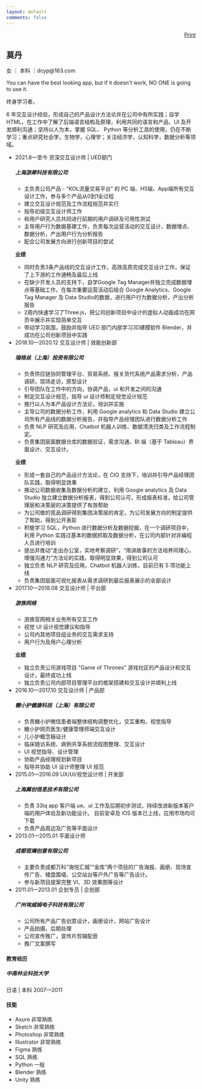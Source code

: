 ```yaml
---
layout: default
comments: false
---
```

<div class="resume" align="right">
    <a class="btn btn-dark" href="javascript:printme()" rel="external nofollow" target="_self">Print</a>
</div>
<div id="print">
    <div class="col-lg-8 mx-auto">
        <h2>莫丹</h2>
        <p>女 ｜ 本科 ｜dcyp@163.com </p>
        <div class="area">
            <p>You can have the best looking app, but if it doesn't work, NO ONE is going to use it. </p>
            <p>终身学习者。</p>
            <p>6 年交互设计经验，形成自己的产品设计方法论并在公司中有所实践；自学HTML，在工作中了解了后端语言结构及原理，利用共同的语言和产品、UI 及开发顺利沟通；坚持以人为本，掌握 SQL、 Python 等分析工具的使用，仍在不断学习；重点研究社会学，生物学，心理学；关注经济学，认知科学，数据分析等领域。</p>
        </div>
        <ul class="timeline">
            <li class="timeline-item">
                <div class="timeline-info">
                    <span>2021.8—至今 资深交互设计师 | UED部门</span>
                </div>
                <div class="timeline-marker"></div>
                <div class="timeline-content">
                    <h5 class="timeline-title">上海游犀科技有限公司</h5>
                    <ul>
                        <li>主负责公司产品 - “KOL流量交易平台” 的 PC 端、H5端、App端所有交互设计工作，参与多个产品从0到1全过程</li>
                        <li>建立交互设计规范及工作流程规范并实行</li>
                        <li>指导初级交互设计师工作 </li>
                        <li>和用户研究人员共同进行前期的用户调研及可用性测试</li>
                        <li>主导用户行为数据基建工作，负责每次运营活动的交互设计、数据埋点、数据分析，产出用户行为分析报告</li>
                        <li>配合公司发展方向进行创新项目的尝试</li>
                    </ul>
                    <p><b>业绩</b></p>
                    <ul>
                        <li>同时负责3条产品线的交互设计工作，高效高质完成交互设计工作，保证了上下游的工作通畅及最后上线</li>
                        <li>在缺少开发人员的支持下，自学Google Tag Manager并独立完成数据埋点等基础工作，在每次重要运营活动后结合 Google Analytics、Google Tag Manager 及 Data Studio的数据，进行用户行为数据分析，产出分析报告</li>
                        <li>2周内快速学习了Three.js，把公司创新项目中设计的虚拟人动画成功在网页中展示并实现简单交互</li>
                        <li>带动学习氛围，鼓励并指导 UED 部门内部学习3D建模软件 Blender，并成功在公司创新项目中实践</li>
                    </ul>
                </div>
            </li>
            <li class="timeline-item">
                <div class="timeline-info">
                    <span>2018.10—2020.12 交互设计师 | 效能创新部</span>
                </div>
                <div class="timeline-marker"></div>
                <div class="timeline-content">
                    <h5 class="timeline-title">瑞格丝（上海）投资有限公司</h5>
                    <ul>
                        <li>负责供应链协同管理平台、贸易系统、报关货代系统产品需求分析，产品调研，现场走访，原型设计</li>
                        <li>引导团队在工作中的方向，协调产品，ui 和开发之间的沟通</li>
                        <li>制定交互设计规范，指导 ui 设计师制定视觉设计规范 </li>
                        <li> 推行以人为本产品设计方法论，培训并实施</li>
                        <li>主导公司的数据分析工作，利用 Google analytics 和 Data Studio 建立公司所有产品线的数据分析报告，并指导产品经理团队进行数据分析工作</li>
                        <li>负责 NLP 研究及应用，Chatbot 机器人训练、数据清洗归类及工作流程制定。</li>
                        <li>负责集团层面数据仓库的数据验证，需求沟通，BI 端（基于 Tableau）界面设计、交互设计。</li>
                    </ul>
                    <p><b>业绩</b></p>
                    <ul>
                        <li>形成一套自己的产品设计方法论，在 CIO 支持下，培训并引导产品经理团队实践，取得明显效果</li>
                        <li>推动公司数据收集及数据分析的建立，利用 Google analytics 及 Data Studio 独立建立数据分析报表，得到公司认可，形成报表标准，给公司管理层和决策层的决策提供了有效帮助</li>
                        <li>为公司做的竞品调研得到集团决策层的肯定，为公司发展方向的制定提供了帮助，得到公开表彰</li>
                        <li>积极学习 SQL，Python 进行数据分析及数据挖掘，在一个调研项目中，利用 Python 实践过基本的数据抓取及数据分析，在公司内部针对非编程人员进行培训</li>
                        <li>提出并推动“走出办公室，实地考察调研”，“用讲故事的方法培养同理心，增强沟通力”方法论的实践，取得明显效果，得到公司认可</li>
                        <li>独立负责 NLP 研究及应用，Chatbot 机器人训练，目前已有 5 项功能上线</li>
                        <li>负责集团层面可视化报表从需求调研到最后报表展示的全部设计</li>
                    </ul>
                </div>
            </li>
            <li class="timeline-item">
                <div class="timeline-info">
                    <span>2017.10—2018.08 交互设计师 | 平台部</span>
                </div>
                <div class="timeline-marker"></div>
                <div class="timeline-content">
                    <h5 class="timeline-title">游族网络</h5>
                    <ul>
                        <li>游族官网相关业务所有交互工作</li>
                        <li>视觉 UI 设计视觉建议和指导</li>
                        <li>公司内其他项目组业务的交互需求支持</li>
                        <li>用户行为及用户心理分析</li>
                    </ul>
                    <p><b>业绩</b></p>
                    <ul>
                        <li>独立负责公司游戏项目 "Game of Thrones" 游戏社区的产品设计和交互设计，最终成功上线</li>
                        <li>独立负责公司内部项目管理平台的框架搭建和交互设计并顺利上线</li>
                    </ul>
                </div>
            </li>
            <li class="timeline-item">
                <div class="timeline-info">
                    <span>2016.10—2017.10 交互设计师 | 产品部</span>
                </div>
                <div class="timeline-marker"></div>
                <div class="timeline-content">
                    <h5 class="timeline-title">糖小护健康科技（上海）有限公司</h5>
                    <ul>
                        <li>负责糖小护微信患者端整体结构调整优化，交互重构，视觉指导</li>
                        <li>糖小护网页医生/健康管理师端交互设计</li>
                        <li>儿小护概念稿设计</li>
                        <li>临床随访系统、病例共享系统流程图整理、交互设计</li>
                        <li>UI 视觉指导、设计管理</li>
                        <li>协助产品经理规划新项目</li>
                        <li>指导并协助 UI 设计师整理 UI 规范</li>
                    </ul>
                </div>
            </li>
            <li class="timeline-item">
                <div class="timeline-info">
                    <span>2015.01—2016.09 UX/UI/视觉设计师 | 开发部</span>
                </div>
                <div class="timeline-marker"></div>
                <div class="timeline-content">
                    <h5 class="timeline-title">上海冀创信息技术有限公司</h5>
                    <ul>
                        <li>负责 33iq app 客户端 ue、ui 工作及后期初步测试，持续改进新版本客户端的用户体验及新功能设计。 目前安卓及 iOS 版本已上线，应用市场均可下载</li>
                        <li>负责产品周边及广告等平面设计</li>
                    </ul>
                </div>
            </li>
            <li class="timeline-item">
                <div class="timeline-info">
                    <span>2013.01—2015.01 平面设计师</span>
                </div>
                <div class="timeline-marker"></div>
                <div class="timeline-content">
                    <h5 class="timeline-title">成都斑斓创意有限公司</h5>
                    <ul>
                        <li>主要负责成都万科“海悦汇城”“金库”两个项目的广告海报、画册、现场宣传广告、楼盘围墙、公交站台等户外广告等广告设计。</li>
                        <li>参与新项目提案完整 VI、3D 效果图等设计</li>
                    </ul>
                </div>
            </li>
            <li class="timeline-item">
                <div class="timeline-info">
                    <span>2011.01—2013.01 企划专员 | 企划部</span>
                </div>
                <div class="timeline-marker"></div>
                <div class="timeline-content">
                    <h5 class="timeline-title">广州埃威姆电子科技有限公司</h5>
                    <ul>
                        <li>公司所有产品广告创意设计，画册设计，网站广告设计</li>
                        <li>产品拍摄，后期处理</li>
                        <li>公司宣传推广，宣传片剪辑配音</li>
                        <li>推广文案撰写</li>
                    </ul>
                </div>
            </li>
        </ul>
        <div class="area">
            <h4>教育经历</h4>
            <h5>中南林业科技大学</h5>
            <p>日语 | 本科 2007—2011</p>
        </div>
        <div class="area">
            <h4>技能</h4>
            <ul>
                <li>Axure 非常熟练</li>
                <li>Sketch 非常熟练</li>
                <li>Photoshop 非常熟练</li>
                <li>Illustrator 非常熟练</li>
                <li>Figma 熟练</li>
                <li>SQL 熟练</li>
                <li>Python 一般</li>
                <li>Blender 熟练</li>
                <li>Unity 熟练</li>
            </ul>
        </div>
    </div>
</div>
<script type="text/javascript">
function printme() {
    document.body.innerHTML = document.getElementById('print').innerHTML;
    window.print();
  	location.reload();
}
</script>